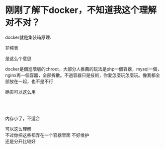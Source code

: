 # 刚刚了解下docker，不知道我这个理解对不对？


docker就是集装箱原理.

<img id="aimg_dC0ab" onclick="zoom(this, this.src, 0, 0, 0)" class="zoom" src="https://mjj.today/upload/2011/6805d808731727f4.png" onmouseover="img_onmouseoverfunc(this)" onload="thumbImg(this)" border="0" alt="" /><br />
非纯表

是这么个意思

docker是個進階版的chroot，大部分人推薦的玩法是php一個容器，mysql一個，nginx再一個容器，全部拆散。不過容器只是技術，你愛怎麼玩怎麼玩。像我都全部放在一起，也不是不行

确实可以这么用<br />
<br />
<br />
​​​​​​​

内存小了，不适合

可以这么理解 <br />
不过你把这些都弄在一个容器里面 不好维护 <br />
还是分开比较好
